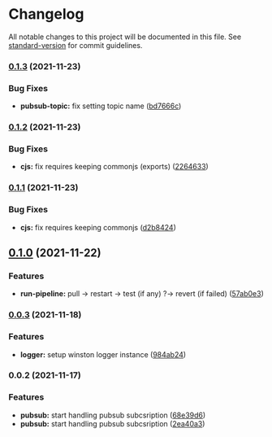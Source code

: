 # Changelog

All notable changes to this project will be documented in this file. See [standard-version](https://github.com/conventional-changelog/standard-version) for commit guidelines.

### [0.1.3](https://github.com/leomp12/gcp-vms-cd/compare/v0.1.2...v0.1.3) (2021-11-23)


### Bug Fixes

* **pubsub-topic:** fix setting topic name ([bd7666c](https://github.com/leomp12/gcp-vms-cd/commit/bd7666cb05bd1d90ad541d8f8267ddc088c56a4b))

### [0.1.2](https://github.com/leomp12/gcp-vms-cd/compare/v0.1.1...v0.1.2) (2021-11-23)


### Bug Fixes

* **cjs:** fix requires keeping commonjs (exports) ([2264633](https://github.com/leomp12/gcp-vms-cd/commit/22646334b157fcb1a733eda6c39f7d60e557670d))

### [0.1.1](https://github.com/leomp12/gcp-vms-cd/compare/v0.1.0...v0.1.1) (2021-11-23)


### Bug Fixes

* **cjs:** fix requires keeping commonjs ([d2b8424](https://github.com/leomp12/gcp-vms-cd/commit/d2b842484bf91f3af173ecd410b264c85f3e1703))

## [0.1.0](https://github.com/leomp12/gcp-vms-cd/compare/v0.0.3...v0.1.0) (2021-11-22)


### Features

* **run-pipeline:** pull -> restart -> test (if any) ?-> revert (if failed) ([57ab0e3](https://github.com/leomp12/gcp-vms-cd/commit/57ab0e33e92c71e39c28a65d9ca7cdc4bfe2811e))

### [0.0.3](https://github.com/leomp12/gcp-vms-cd/compare/v0.0.2...v0.0.3) (2021-11-18)


### Features

* **logger:** setup winston logger instance ([984ab24](https://github.com/leomp12/gcp-vms-cd/commit/984ab24624e15438aafdeb477e6851a334865280))

### 0.0.2 (2021-11-17)


### Features

* **pubsub:** start handling pubsub subcsription ([68e39d6](https://github.com/leomp12/gcp-vms-cd/commit/68e39d6b7992d86a6bca6148e52ab1f9d660e16b))
* **pubsub:** start handling pubsub subcsription ([2ea40a3](https://github.com/leomp12/gcp-vms-cd/commit/2ea40a3825bebdaf605d694ae20d416352606bb1))
